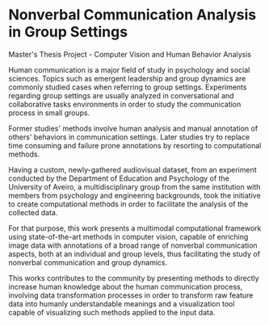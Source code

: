 # Nonverbal Communication Analysis in Group Settings
Master's Thesis Project - Computer Vision and Human Behavior Analysis

Human communication is a major field of study in psychology and social sciences. Topics such as emergent leadership and group dynamics are commonly studied cases when referring to group settings. Experiments regarding group settings are usually analyzed in conversational and collaborative tasks environments in order to study the communication process in small groups.

Former studies' methods involve human analysis and manual annotation of others' behaviors in communication settings. Later studies try to replace time consuming and failure prone annotations by resorting to computational methods.

Having a custom, newly-gathered audiovisual dataset, from an experiment conducted by the Department of Education and Psychology of the University of Aveiro, a multidisciplinary group from the same institution with members from psychology and engineering backgrounds, took the initiative to create computational methods in order to facilitate the analysis of the collected data. 

For that purpose, this work presents a multimodal computational framework using state-of-the-art methods in computer vision, capable of enriching image data with annotations of a broad range of nonverbal communication aspects, both at an individual and group levels, thus facilitating the study of nonverbal communication and group dynamics.

This works contributes to the community by presenting methods to directly increase human knowledge about the human communication process, involving data transformation processes in order to transform raw feature data into humanly understandable meanings and a visualization tool capable of visualizing such methods applied to the input data.
